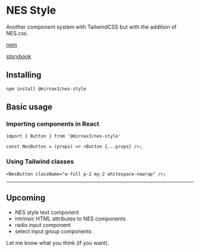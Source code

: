 # NES Style

Another component system with TailwindCSS but with the addition of NES.css.

[npm](https://www.npmjs.com/package/@mirnax3/nes-style)

[storybook](https://www.nes.style)

## Installing

```
npm install @mirnax3/nes-style
```

## Basic usage

### Importing components in React

```
import { Button } from '@mirnax3/nes-style'

const NesButton = (props) => <Button {...props} />;
```

### Using Tailwind classes

```
<NesButton className="w-full p-2 my-2 whitespace-nowrap" />;
```

---

## Upcoming

- NES style text component
- intrinsic HTML attributes to NES components
- radio input component
- select input group components

Let me know what you think (if you want).
